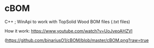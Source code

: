 # cBOM
C++ ; 
WinApi to work with TopSolid Wood BOM files (.txt files)

How it work:
https://www.youtube.com/watch?v=UoJveoAHZVI


(https://github.com/binariusO1/cBOM/blob/master/cBOM.png?raw=true 
